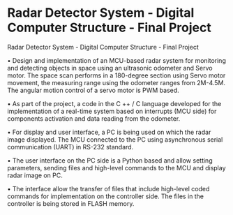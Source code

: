 # Radar Detector System - Digital Computer Structure - Final Project
 Radar Detector System - Digital Computer Structure - Final Project
 
 •	Design and implementation of an MCU-based radar system for monitoring and detecting objects in space using an ultrasonic odometer and Servo motor.
 The space scan performs in a 180-degree section using Servo motor movement, the measuring range using the odometer ranges from 2M-4.5M.
 The angular motion control of a servo motor is PWM based.
   
 •	As part of the project, a code in the C ++ / C language developed for the implementation of a real-time system based on interrupts (MCU side) for components activation and data reading from the odometer.
 
 •	For display and user interface, a PC is being used on which the radar image displayed.
The MCU connected to the PC using asynchronous serial communication (UART) in RS-232 standard.
 
 •	The user interface on the PC side is a Python based and allow setting parameters, sending files and high-level commands to the MCU and display radar image on PC. 
 
 •	The interface allow the transfer of files that include high-level coded commands for implementation on the controller side.
The files in the controller is being stored in FLASH memory.


